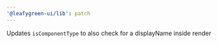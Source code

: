```yaml
---
'@leafygreen-ui/lib': patch
---
```


Updates `isComponentType` to also check for a displayName inside render
